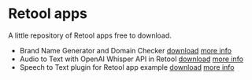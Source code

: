 # Retool apps



A little repository of Retool apps free to download.

- Brand Name Generator and Domain Checker [download](Brand-Name-Generator-and-Domain-Checker.json) [more info](https://eloquentops.com/post/brand-name-generator-domain-checker-retool-app)
- Audio to Text with OpenAI Whisper API in Retool [download](Audio2Text.json) [more info](https://eloquentops.com/post/Audio-to-Text-with-OpenAI-Whisper-API-in-Retool)
- Speech to Text plugin for Retool app example [download](Speech2TextPlugin.json) [more info](https://eloquentops.com/post/Speech-to-Text-Plugin-for-Retool)